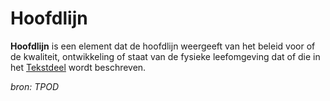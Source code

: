 # Hoofdlijn

**Hoofdlijn** is een element dat de hoofdlijn weergeeft van het beleid voor of de
kwaliteit, ontwikkeling of staat van de fysieke leefomgeving dat of die in het
[Tekstdeel](#begrip-tekstdeel) wordt beschreven.

*bron: TPOD*
